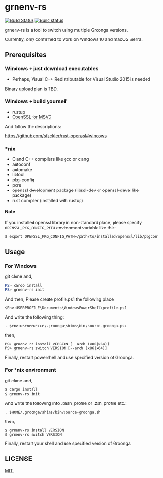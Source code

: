 grnenv-rs
===

[![Build Status](https://travis-ci.org/cosmo0920/grnenv-rs.svg?branch=master)](https://travis-ci.org/cosmo0920/grnenv-rs)
[![Build status](https://ci.appveyor.com/api/projects/status/2m8wmd96h4k7f2om/branch/master?svg=true)](https://ci.appveyor.com/project/cosmo0920/grnenv-rs/branch/master)

grnenv-rs is a tool to switch using multiple Groonga versions.

Currently, only confirmed to work on Windows 10 and macOS Sierra.

## Prerequisites

### Windows + just download executables

* Perhaps, Visual C++ Redistributable for Visual Studio 2015 is needed

Binary upload plan is TBD.

### Windows + build yourself

* rustup
* [OpenSSL for MSVC](https://slproweb.com/products/Win32OpenSSL.html)

And follow the descriptions:

https://github.com/sfackler/rust-openssl#windows

### *nix

* C and C++ compilers like gcc or clang
* autoconf
* automake
* libtool
* pkg-config
* pcre
* openssl development package (libssl-dev or openssl-devel like package)
* rust compiler (installed with rustup)

#### Note

If you installed openssl library in non-standard place, please specify `OPENSSL_PKG_CONFIG_PATH` environment variable like this:

```bash
$ export OPENSSL_PKG_CONFIG_PATH=/path/to/installed/openssl/lib/pkgconfig
```

## Usage

### For Windows

git clone and,

```powershell
PS> cargo install
PS> grnenv-rs init
```

And then,
Please create profile.ps1 the following place:

```
$Env:USERPROFILE\Documents\WindowsPowerShell\profile.ps1
```

And write the following thing:

```
. $Env:USERPROFILE\.groonga\shims\bin\source-groonga.ps1
```

then,

```
PS> grnenv-rs install VERSION [--arch (x86|x64)]
PS> grnenv-rs switch VERSION [--arch (x86|x64)]
```

Finally, restart powershell and use specified version of Groonga.

### For *nix environment

git clone and,

```bash
$ cargo install
$ grnenv-rs init
```

And write the following into .bash\_profile or .zsh\_profile etc.:

```
. $HOME/.groonga/shims/bin/source-groonga.sh
```

then,

```
$ grnenv-rs install VERSION
$ grnenv-rs switch VERSION
```

Finally, restart your shell and use specified version of Groonga.

## LICENSE

[MIT](LICENSE).
